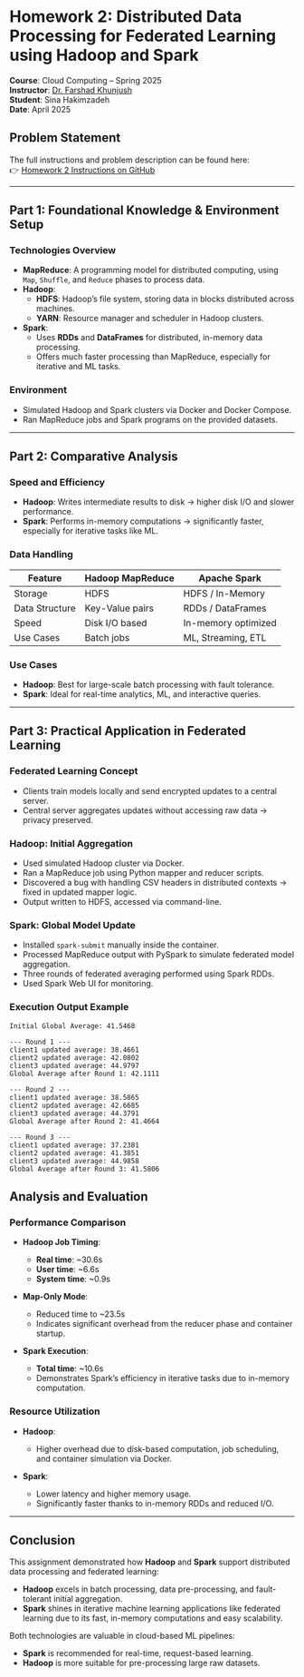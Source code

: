 # Homework 2: Distributed Data Processing for Federated Learning using Hadoop and Spark

**Course**: Cloud Computing – Spring 2025  
**Instructor**: [Dr. Farshad Khunjush](https://fkhunjush.github.io/website/)  
**Student**: Sina Hakimzadeh  
**Date**: April 2025

## Problem Statement

The full instructions and problem description can be found here:  
👉 [Homework 2 Instructions on GitHub](https://github.com/mmRoshani/cloud-computing-2025/tree/main/homeworks/two)

---

## Part 1: Foundational Knowledge & Environment Setup

### Technologies Overview

- **MapReduce**: A programming model for distributed computing, using `Map`, `Shuffle`, and `Reduce` phases to process data.
- **Hadoop**:
  - **HDFS**: Hadoop’s file system, storing data in blocks distributed across machines.
  - **YARN**: Resource manager and scheduler in Hadoop clusters.
- **Spark**:
  - Uses **RDDs** and **DataFrames** for distributed, in-memory data processing.
  - Offers much faster processing than MapReduce, especially for iterative and ML tasks.

### Environment

- Simulated Hadoop and Spark clusters via Docker and Docker Compose.
- Ran MapReduce jobs and Spark programs on the provided datasets.

---

## Part 2: Comparative Analysis

### Speed and Efficiency

- **Hadoop**: Writes intermediate results to disk → higher disk I/O and slower performance.
- **Spark**: Performs in-memory computations → significantly faster, especially for iterative tasks like ML.

### Data Handling

| Feature        | Hadoop MapReduce | Apache Spark         |
|----------------|------------------|----------------------|
| Storage        | HDFS             | HDFS / In-Memory     |
| Data Structure | Key-Value pairs  | RDDs / DataFrames    |
| Speed          | Disk I/O based   | In-memory optimized  |
| Use Cases      | Batch jobs       | ML, Streaming, ETL   |

### Use Cases

- **Hadoop**: Best for large-scale batch processing with fault tolerance.
- **Spark**: Ideal for real-time analytics, ML, and interactive queries.

---

## Part 3: Practical Application in Federated Learning

### Federated Learning Concept

- Clients train models locally and send encrypted updates to a central server.
- Central server aggregates updates without accessing raw data → privacy preserved.

### Hadoop: Initial Aggregation

- Used simulated Hadoop cluster via Docker.
- Ran a MapReduce job using Python mapper and reducer scripts.
- Discovered a bug with handling CSV headers in distributed contexts → fixed in updated mapper logic.
- Output written to HDFS, accessed via command-line.

### Spark: Global Model Update

- Installed `spark-submit` manually inside the container.
- Processed MapReduce output with PySpark to simulate federated model aggregation.
- Three rounds of federated averaging performed using Spark RDDs.
- Used Spark Web UI for monitoring.

### Execution Output Example

```text
Initial Global Average: 41.5468

--- Round 1 ---
client1 updated average: 38.4661
client2 updated average: 42.0802
client3 updated average: 44.9797
Global Average after Round 1: 42.1111

--- Round 2 ---
client1 updated average: 38.5865
client2 updated average: 42.6685
client3 updated average: 44.3791
Global Average after Round 2: 41.4664

--- Round 3 ---
client1 updated average: 37.2381
client2 updated average: 41.3851
client3 updated average: 44.9858
Global Average after Round 3: 41.5806
```
## Analysis and Evaluation

### Performance Comparison

- **Hadoop Job Timing**:
  - **Real time**: ~30.6s
  - **User time**: ~6.6s
  - **System time**: ~0.9s

- **Map-Only Mode**:
  - Reduced time to ~23.5s
  - Indicates significant overhead from the reducer phase and container startup.

- **Spark Execution**:
  - **Total time**: ~10.6s
  - Demonstrates Spark’s efficiency in iterative tasks due to in-memory computation.

### Resource Utilization

- **Hadoop**:
  - Higher overhead due to disk-based computation, job scheduling, and container simulation via Docker.

- **Spark**:
  - Lower latency and higher memory usage.
  - Significantly faster thanks to in-memory RDDs and reduced I/O.

---

## Conclusion

This assignment demonstrated how **Hadoop** and **Spark** support distributed data processing and federated learning:

- **Hadoop** excels in batch processing, data pre-processing, and fault-tolerant initial aggregation.
- **Spark** shines in iterative machine learning applications like federated learning due to its fast, in-memory computations and easy scalability.

Both technologies are valuable in cloud-based ML pipelines:
- **Spark** is recommended for real-time, request-based learning.
- **Hadoop** is more suitable for pre-processing large raw datasets.

